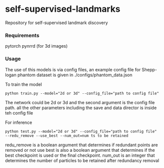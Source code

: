 # self-supervised-landmarks
Repository for self-supervised landmark discovery


### Requirements

pytorch 
pynrrd (for 3d images)

### Usage

The use of this models is via config files, an example config file for Shepp-logan phantom dataset is given in ./configs/phantom_data.json

To train the model

```
python train.py --model="2d or 3d" --config_file="path to config file"
```

The network could be 2d or 3d and the second argument is the config file path. all the other parameters including the save and data director is inside teh config file

For inference 

```
python test.py --model="2d or 3d" --config_file="path to config file" --redu_remove --use_best --num_out=num ts to be retained
```

redu_remove is a boolean argument that determines if redundant points are removed or not
use best is  also a boolean argument that determines if the best checkpoint is used or the final checkpoint.
num_out is an integer that determines the number of particles to be retained after redundancy removal
